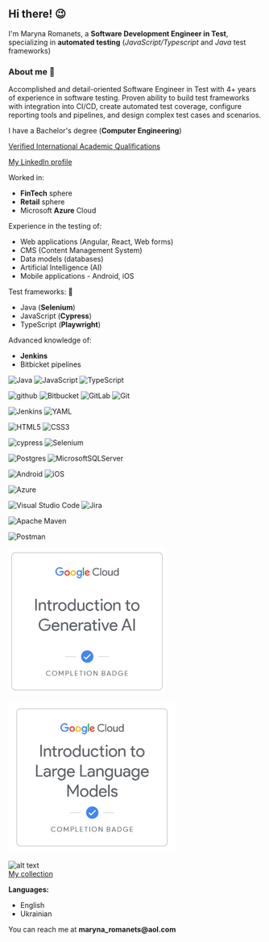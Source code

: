 ## Hi there! :wink: 

<p>I'm Maryna Romanets, a <strong>Software Development Engineer in Test</strong>, specializing in <strong>automated testing</strong> (<em>JavaScript/Typescript</em> and <em>Java</em> test frameworks)</p>

### About me :rocket:

Accomplished and detail-oriented Software Engineer in Test with 4+ years of experience in software testing.
 Proven ability
 to build test frameworks with integration into CI/CD, create automated test coverage, configure reporting tools and
 pipelines, and design complex test cases and scenarios.

<p>I have a Bachelor's degree (<strong>Computer Engineering</strong>)</p> 

[Verified International Academic Qualifications](https://badges.wes.org/Evidence?i=46ffeb06-d709-4cb0-8aa4-b3607fe054fa&type=us)

[My LinkedIn profile](https://www.linkedin.com/in/maryna-romanets/)

Worked in:

<ul>
 <li><strong>FinTech</strong> sphere</li>
 <li><strong>Retail</strong> sphere</li>
 <li>Microsoft <strong>Azure</strong> Cloud</li>
</ul>

Experience in the testing of:

<ul>
  <li>Web applications (Angular, React, Web forms)</li>
  <li>CMS (Content Management System)</li>
  <li>Data models (databases)</li>
  <li>Artificial Intelligence (AI)</li>
  <li>Mobile applications - Android, iOS</li>
</ul>

Test frameworks: :honeybee:

<ul>
  <li>Java (<strong>Selenium</strong>)</li>
  <li>JavaScript (<strong>Cypress</strong>)</li>
  <li>TypeScript (<strong>Playwright</strong>)</li>
</ul>

Advanced knowledge of: 

<ul>
 <li><strong>Jenkins</strong></li>
 <li>Bitbicket pipelines</li>
</ul>

![Java](https://img.shields.io/badge/java-%23ED8B00.svg?style=for-the-badge&logo=openjdk&logoColor=white)  ![JavaScript](https://img.shields.io/badge/javascript-%23323330.svg?style=for-the-badge&logo=javascript&logoColor=%23F7DF1E)  ![TypeScript](https://img.shields.io/badge/typescript-%23007ACC.svg?style=for-the-badge&logo=typescript&logoColor=white)

![github](https://img.shields.io/badge/GitHub-000000?style=for-the-badge&logo=GitHub&logoColor=white)  ![Bitbucket](https://img.shields.io/badge/bitbucket-%230047B3.svg?style=for-the-badge&logo=bitbucket&logoColor=white)  ![GitLab](https://img.shields.io/badge/gitlab-%23181717.svg?style=for-the-badge&logo=gitlab&logoColor=white)  ![Git](https://img.shields.io/badge/git-%23F05033.svg?style=for-the-badge&logo=git&logoColor=white)

![Jenkins](https://img.shields.io/badge/jenkins-%232C5263.svg?style=for-the-badge&logo=jenkins&logoColor=white)  ![YAML](https://img.shields.io/badge/yaml-%23ffffff.svg?style=for-the-badge&logo=yaml&logoColor=151515)

![HTML5](https://img.shields.io/badge/html5-%23E34F26.svg?style=for-the-badge&logo=html5&logoColor=white)  ![CSS3](https://img.shields.io/badge/css3-%231572B6.svg?style=for-the-badge&logo=css3&logoColor=white)

![cypress](https://img.shields.io/badge/-cypress-%23E5E5E5?style=for-the-badge&logo=cypress&logoColor=058a5e)  ![Selenium](https://img.shields.io/badge/-selenium-%43B02A?style=for-the-badge&logo=selenium&logoColor=white)

![Postgres](https://img.shields.io/badge/postgres-%23316192.svg?style=for-the-badge&logo=postgresql&logoColor=white)  ![MicrosoftSQLServer](https://img.shields.io/badge/Microsoft%20SQL%20Server-CC2927?style=for-the-badge&logo=microsoft%20sql%20server&logoColor=white)

![Android](https://img.shields.io/badge/Android-3DDC84?style=for-the-badge&logo=android&logoColor=white)  ![iOS](https://img.shields.io/badge/iOS-000000?style=for-the-badge&logo=ios&logoColor=white)

![Azure](https://img.shields.io/badge/azure-%230072C6.svg?style=for-the-badge&logo=microsoftazure&logoColor=white)  

![Visual Studio Code](https://img.shields.io/badge/Visual%20Studio%20Code-0078d7.svg?style=for-the-badge&logo=visual-studio-code&logoColor=white)  ![Jira](https://img.shields.io/badge/jira-%230A0FFF.svg?style=for-the-badge&logo=jira&logoColor=white)  

![Apache Maven](https://img.shields.io/badge/Apache%20Maven-C71A36?style=for-the-badge&logo=Apache%20Maven&logoColor=white)

![Postman](https://img.shields.io/badge/Postman-FF6C37?style=for-the-badge&logo=postman&logoColor=white)

![alt text](https://github.com/maryRom01/Maryna_Romanets/blob/main/Generative_AI.png)


![alt text](https://github.com/maryRom01/Maryna_Romanets/blob/main/LLM.png)

![alt text](https://img.shields.io/badge/Codepen-000000?style=for-the-badge&logo=codepen&logoColor=white)    
[My collection](https://codepen.io/maryRom01/collections/)

<strong>Languages:</strong> 

<ul>
 <li>English</li>
 <li>Ukrainian</li>
</ul>

<p>You can reach me at <strong>maryna_romanets@aol.com</strong></p>






